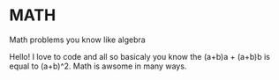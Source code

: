 # MATH
Math problems you know like algebra

Hello! I love to code and all so basicaly you know the (a+b)a + (a+b)b is equal to (a+b)^2. Math is awsome in many ways.


